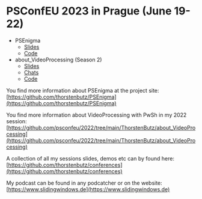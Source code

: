 # PSConfEU 2023 in Prague (June 19-22)

- PSEnigma
  - [Slides](PSEnigma/Slides/PSConfEU2023_PSEnigma_ThorstenButz.pdf)
  - [Code](PSEnigma/Code)
- about_VideoProcessing (Season 2)
  - [Slides](about_VideoProcessing/Slides_Chats/PSConfEU2023_aboutVideoProcessing_ThorstenButz.pdf)
  - [Chats](about_VideoProcessing/Slides_Chats)
  - [Code](about_VideoProcessing/Code)



You find more information about PSEnigma at the project site: [https://github.com/thorstenbutz/PSEnigma](https://github.com/thorstenbutz/PSEnigma)

You find more information about VideoProcessing with PwSh in my 2022 session: [https://github.com/psconfeu/2022/tree/main/ThorstenButz/about_VideoProcessing](https://github.com/psconfeu/2022/tree/main/ThorstenButz/about_VideoProcessing)

A collection of all my sessions slides, demos etc can by found here: [https://github.com/thorstenbutz/conferences](https://github.com/thorstenbutz/conferences)

My podcast can be found in any podcatcher or on the website: [https://www.slidingwindows.de](https://www.slidingwindows.de)

